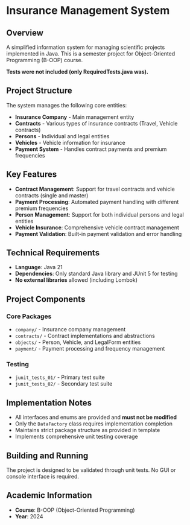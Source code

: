 # Insurance Management System

## Overview
A simplified information system for managing scientific projects implemented in Java. This is a semester project for Object-Oriented Programming (B-OOP) course.

**Tests were not included (only RequiredTests.java was).**
 
## Project Structure
The system manages the following core entities:
- **Insurance Company** - Main management entity
- **Contracts** - Various types of insurance contracts (Travel, Vehicle contracts)
- **Persons** - Individual and legal entities
- **Vehicles** - Vehicle information for insurance
- **Payment System** - Handles contract payments and premium frequencies

## Key Features
- **Contract Management**: Support for travel contracts and vehicle contracts (single and master)
- **Payment Processing**: Automated payment handling with different premium frequencies
- **Person Management**: Support for both individual persons and legal entities
- **Vehicle Insurance**: Comprehensive vehicle contract management
- **Payment Validation**: Built-in payment validation and error handling

## Technical Requirements
- **Language**: Java 21
- **Dependencies**: Only standard Java library and JUnit 5 for testing
- **No external libraries** allowed (including Lombok)

## Project Components

### Core Packages
- `company/` - Insurance company management
- `contracts/` - Contract implementations and abstractions
- `objects/` - Person, Vehicle, and LegalForm entities
- `payment/` - Payment processing and frequency management

### Testing
- `junit_tests_01/` - Primary test suite
- `junit_tests_02/` - Secondary test suite

## Implementation Notes
- All interfaces and enums are provided and **must not be modified**
- Only the `DataFactory` class requires implementation completion
- Maintains strict package structure as provided in template
- Implements comprehensive unit testing coverage

## Building and Running
The project is designed to be validated through unit tests. No GUI or console interface is required.

## Academic Information
- **Course**: B-OOP (Object-Oriented Programming)
- **Year**: 2024
